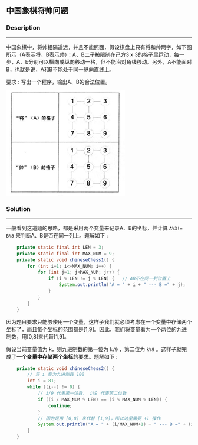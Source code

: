 ## 中国象棋将帅问题

### Description

---------------------------------

中国象棋中，将帅相隔遥远，并且不能照面，假设棋盘上只有将和帅两字，如下图所示（A表示将，B表示帅）：A、B二子被限制在己方3 x 3的格子里运动，每一步，A、b分别可以横向或纵向移动一格，但不能沿对角线移动。另外，A不能面对B，也就是说，A和B不能处于同一纵向直线上。

要求 : 写出一个程序，输出A、B的合法位置。

![示意图](../image/chess.jpg)





### Solution

-----------------------------

一般看到这道题的思路，都是采用两个变量来记录A、B的坐标，并计算 `A%3!= B%3` 来判断A、B是否在同一列上。题解如下 : 

```java
	private static final int LEN = 3;
	private static final int MAX_NUM = 9;
    private static void chineseChess1() {
        for (int i=1; i<=MAX_NUM; i++) {
            for (int j=1; j<MAX_NUM; j++) {
                if (i % LEN != j % LEN) {	// AB不在同一列位置上
                    System.out.println("A = " + i + " --- B =" + j);
                }
            }
        }
    }
```

因为题目要求只能够使用一个变量，这样子我们就必须考虑在一个变量中存储两个坐标了，而且每个坐标的范围都是[1,9]。因此，我们将变量看为一个两位的九进制数，用[0,8]来代替[1,9]。

假设当前变量值为 k，则九进制数的第一位为 `k/9` ，第二位为 `k%9` 。这样子就完成了**一个变量中存储两个坐标**的要求。题解如下 : 

```java
    private static void chineseChess2() {
        // 将 i 看为九进制数 100
        int i = 81;
        while ((i--) != 0) {
            // i/9 代表第一位数， i%9 代表第二位数
            if ((i / MAX_NUM % LEN) == (i % MAX_NUM % LEN)) {
                continue;
            }
            // 因为是用 [0,8] 来代替 [1,9]，所以这里需要 +1 操作
            System.out.println("A = " + (i/MAX_NUM+1) + " --- B =" + (i%MAX_NUM+1));
        }
    }
```

